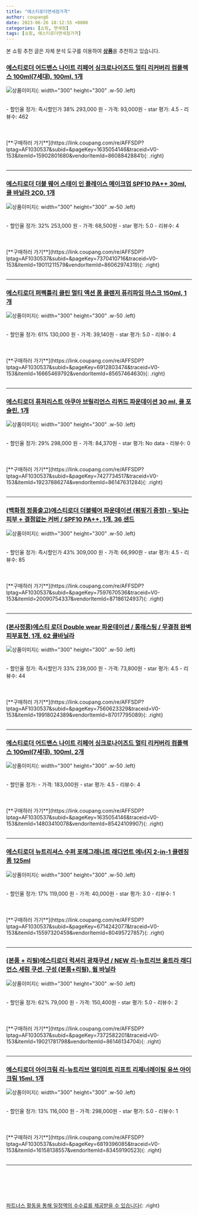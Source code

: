 ```yaml
---
title: "에스티로더면세점가격"
author: coupang6
date: 2023-06-26 18:12:55 +0800
categories: [쇼핑, 면세점]
tags: [쇼핑, 에스티로더면세점가격]
---
```


본 쇼핑 추천 글은 자체 분석 도구를 이용하여 [**상품**](https://link.coupang.com/a/bao1ui)을 추천하고 있습니다.

### [에스티로더 어드밴스 나이트 리페어 싱크로나이즈드 멀티 리커버리 컴플렉스 100ml(7세대), 100ml, 1개](https://link.coupang.com/re/AFFSDP?lptag=AF1030537&subid=&pageKey=1635054146&traceid=V0-153&itemId=15902801680&vendorItemId=86088428841)

![상품이미지](https://thumbnail9.coupangcdn.com/thumbnails/remote/230x230ex/image/vendor_inventory/46c2/bbc548ac89862a172cadb6168297951d0717b12ce06ba3bf4349a70c0891.JPG){: width="300" height="300" .w-50 .left}


<br>
- 할인율 정가: 즉시할인가 38%  293,000   원
- 가격: 93,000원
- star 평가: 4.5
- 리뷰수: 462
<br>
<br>
<br>
<br>
[**구매하러 가기**](https://link.coupang.com/re/AFFSDP?lptag=AF1030537&subid=&pageKey=1635054146&traceid=V0-153&itemId=15902801680&vendorItemId=86088428841){: .right}
<br>
<br>

---

### [에스티로더 더블 웨어 스테이 인 플레이스 메이크업 SPF10 PA++ 30ml, 쿨 바닐라 2C0, 1개](https://link.coupang.com/re/AFFSDP?lptag=AF1030537&subid=&pageKey=7370410716&traceid=V0-153&itemId=19011211579&vendorItemId=86062974319)

![상품이미지](https://thumbnail6.coupangcdn.com/thumbnails/remote/230x230ex/image/vendor_inventory/8299/9f6be4d591029415249e7712b0f4531e7babee39f427503e7293b13aead3.jpg){: width="300" height="300" .w-50 .left}


<br>
- 할인율 정가: 32%  253,000   원
- 가격: 68,500원
- star 평가: 5.0
- 리뷰수: 4
<br>
<br>
<br>
<br>
[**구매하러 가기**](https://link.coupang.com/re/AFFSDP?lptag=AF1030537&subid=&pageKey=7370410716&traceid=V0-153&itemId=19011211579&vendorItemId=86062974319){: .right}
<br>
<br>

---

### [에스티로더 퍼펙틀리 클린 멀티 액션 폼 클렌저 퓨리파잉 마스크 150ml, 1개](https://link.coupang.com/re/AFFSDP?lptag=AF1030537&subid=&pageKey=6912803474&traceid=V0-153&itemId=16665469792&vendorItemId=85657464630)

![상품이미지](https://thumbnail10.coupangcdn.com/thumbnails/remote/230x230ex/image/vendor_inventory/3a4f/cf7d15dfde424f1b064383d31f4f3f380dc1c8b6a47918c32afe5ba87aa1.jpg){: width="300" height="300" .w-50 .left}


<br>
- 할인율 정가: 61%  130,000   원
- 가격: 39,140원
- star 평가: 5.0
- 리뷰수: 4
<br>
<br>
<br>
<br>
[**구매하러 가기**](https://link.coupang.com/re/AFFSDP?lptag=AF1030537&subid=&pageKey=6912803474&traceid=V0-153&itemId=16665469792&vendorItemId=85657464630){: .right}
<br>
<br>

---

### [에스티로더 퓨처리스트 아쿠아 브릴리언스 리퀴드 파운데이션 30 ml, 쿨 포슬린, 1개](https://link.coupang.com/re/AFFSDP?lptag=AF1030537&subid=&pageKey=7427734517&traceid=V0-153&itemId=19237886274&vendorItemId=86147631284)

![상품이미지](https://thumbnail7.coupangcdn.com/thumbnails/remote/230x230ex/image/vendor_inventory/14b4/a33e39af794fb4b5c25428c5431f1d737d773582476e107d13b05f634f41.jpg){: width="300" height="300" .w-50 .left}


<br>
- 할인율 정가: 29%  298,000   원
- 가격: 84,370원
- star 평가: No data
- 리뷰수: 0
<br>
<br>
<br>
<br>
[**구매하러 가기**](https://link.coupang.com/re/AFFSDP?lptag=AF1030537&subid=&pageKey=7427734517&traceid=V0-153&itemId=19237886274&vendorItemId=86147631284){: .right}
<br>
<br>

---

### [(백화점 정품출고)에스티로더 더블웨어 파운데이션 (펌핑기 증정) - 빛나는 피부 + 결점없는 커버 / SPF10 PA++, 1개, 36 샌드](https://link.coupang.com/re/AFFSDP?lptag=AF1030537&subid=&pageKey=7597670536&traceid=V0-153&itemId=20090754337&vendorItemId=87186124937)

![상품이미지](https://thumbnail7.coupangcdn.com/thumbnails/remote/230x230ex/image/vendor_inventory/6b31/c8068c4d1557041bd7c094528549c950947e118e506fc2cc6f494a8155a7.jpg){: width="300" height="300" .w-50 .left}


<br>
- 할인율 정가: 즉시할인가 43%  309,000   원
- 가격: 66,990원
- star 평가: 4.5
- 리뷰수: 85
<br>
<br>
<br>
<br>
[**구매하러 가기**](https://link.coupang.com/re/AFFSDP?lptag=AF1030537&subid=&pageKey=7597670536&traceid=V0-153&itemId=20090754337&vendorItemId=87186124937){: .right}
<br>
<br>

---

### [(본사정품)에스티 로더 Double wear 파운데이션 / 롱래스팅 / 무결점 완벽 피부표현, 1개, 62 쿨바닐라](https://link.coupang.com/re/AFFSDP?lptag=AF1030537&subid=&pageKey=7560623329&traceid=V0-153&itemId=19918024389&vendorItemId=87017795089)

![상품이미지](https://thumbnail6.coupangcdn.com/thumbnails/remote/230x230ex/image/vendor_inventory/7661/e269b3d76edd70480882bf5bb940dc70ca2e3e73cc11072eac754d420258.jpeg){: width="300" height="300" .w-50 .left}


<br>
- 할인율 정가: 즉시할인가 33%  239,000   원
- 가격: 73,800원
- star 평가: 4.5
- 리뷰수: 44
<br>
<br>
<br>
<br>
[**구매하러 가기**](https://link.coupang.com/re/AFFSDP?lptag=AF1030537&subid=&pageKey=7560623329&traceid=V0-153&itemId=19918024389&vendorItemId=87017795089){: .right}
<br>
<br>

---

### [에스티로더 어드밴스 나이트 리페어 싱크로나이즈드 멀티 리커버리 컴플렉스 100ml(7세대), 100ml, 2개](https://link.coupang.com/re/AFFSDP?lptag=AF1030537&subid=&pageKey=1635054146&traceid=V0-153&itemId=14803410078&vendorItemId=85424109907)

![상품이미지](https://thumbnail7.coupangcdn.com/thumbnails/remote/230x230ex/image/vendor_inventory/f5d3/18a416cc5f8aabe39e167e109625850e474241d24333a9f007c3a64ac1da.JPG){: width="300" height="300" .w-50 .left}


<br>
- 할인율 정가: 
- 가격: 183,000원
- star 평가: 4.5
- 리뷰수: 4
<br>
<br>
<br>
<br>
[**구매하러 가기**](https://link.coupang.com/re/AFFSDP?lptag=AF1030537&subid=&pageKey=1635054146&traceid=V0-153&itemId=14803410078&vendorItemId=85424109907){: .right}
<br>
<br>

---

### [에스티로더 뉴트리셔스 수퍼 포메그래니트 래디언트 에너지 2-in-1 클렌징 폼 125ml](https://link.coupang.com/re/AFFSDP?lptag=AF1030537&subid=&pageKey=6714242077&traceid=V0-153&itemId=15597320459&vendorItemId=80495727857)

![상품이미지](https://thumbnail9.coupangcdn.com/thumbnails/remote/230x230ex/image/vendor_inventory/11dc/e0e4b11dec278133247787844691c92b1a1b927c13419f90ed2468a64526.jpg){: width="300" height="300" .w-50 .left}


<br>
- 할인율 정가: 17%  119,000   원
- 가격: 40,000원
- star 평가: 3.0
- 리뷰수: 1
<br>
<br>
<br>
<br>
[**구매하러 가기**](https://link.coupang.com/re/AFFSDP?lptag=AF1030537&subid=&pageKey=6714242077&traceid=V0-153&itemId=15597320459&vendorItemId=80495727857){: .right}
<br>
<br>

---

### [(본품 + 리필)에스티로더 럭셔리 광채쿠션 / NEW 리-뉴트리브 울트라 래디언스 세럼 쿠션, 구성 (본품+리필), 웜 바닐라](https://link.coupang.com/re/AFFSDP?lptag=AF1030537&subid=&pageKey=7372582201&traceid=V0-153&itemId=19021781798&vendorItemId=86146134704)

![상품이미지](https://thumbnail9.coupangcdn.com/thumbnails/remote/230x230ex/image/vendor_inventory/3143/6af0ef017ac0c73f5a64872a2c521ef20d81b30ac44356e06c7c1862cfc2.jpg){: width="300" height="300" .w-50 .left}


<br>
- 할인율 정가: 62%  79,000   원
- 가격: 150,400원
- star 평가: 5.0
- 리뷰수: 2
<br>
<br>
<br>
<br>
[**구매하러 가기**](https://link.coupang.com/re/AFFSDP?lptag=AF1030537&subid=&pageKey=7372582201&traceid=V0-153&itemId=19021781798&vendorItemId=86146134704){: .right}
<br>
<br>

---

### [에스티로더 아이크림 리-뉴트리브 얼티미트 리프트 리제너레이팅 유쓰 아이 크림 15ml, 1개](https://link.coupang.com/re/AFFSDP?lptag=AF1030537&subid=&pageKey=6819396085&traceid=V0-153&itemId=16158138557&vendorItemId=83459190523)

![상품이미지](https://thumbnail8.coupangcdn.com/thumbnails/remote/230x230ex/image/vendor_inventory/c840/75a7db53036bc7ee6c682dd1f9eb818299e0b710e2e485b2c42f0f1b821e.jpg){: width="300" height="300" .w-50 .left}


<br>
- 할인율 정가: 13%  116,000   원
- 가격: 298,000원
- star 평가: 5.0
- 리뷰수: 1
<br>
<br>
<br>
<br>
[**구매하러 가기**](https://link.coupang.com/re/AFFSDP?lptag=AF1030537&subid=&pageKey=6819396085&traceid=V0-153&itemId=16158138557&vendorItemId=83459190523){: .right}
<br>
<br>

---
<br><br><br><br><br> [파트너스 활동을 통해 일정액의 수수료를 제공받을 수 있습니다](https://link.coupang.com/a/bao1ui){: .right}